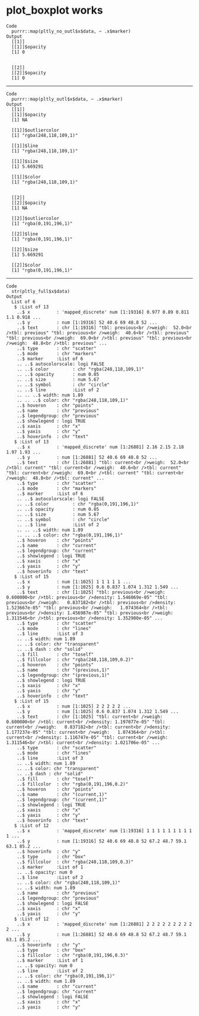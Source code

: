 # plot_boxplot works

    Code
      purrr::map(pltly_no_outl$x$data, ~ .x$marker)
    Output
      [[1]]
      [[1]]$opacity
      [1] 0
      
      
      [[2]]
      [[2]]$opacity
      [1] 0
      
      

---

    Code
      purrr::map(pltly_outl$x$data, ~ .x$marker)
    Output
      [[1]]
      [[1]]$opacity
      [1] NA
      
      [[1]]$outliercolor
      [1] "rgba(248,118,109,1)"
      
      [[1]]$line
      [1] "rgba(248,118,109,1)"
      
      [[1]]$size
      [1] 5.669291
      
      [[1]]$color
      [1] "rgba(248,118,109,1)"
      
      
      [[2]]
      [[2]]$opacity
      [1] NA
      
      [[2]]$outliercolor
      [1] "rgba(0,191,196,1)"
      
      [[2]]$line
      [1] "rgba(0,191,196,1)"
      
      [[2]]$size
      [1] 5.669291
      
      [[2]]$color
      [1] "rgba(0,191,196,1)"
      
      

---

    Code
      str(pltly_full$x$data)
    Output
      List of 6
       $ :List of 13
        ..$ x          : 'mapped_discrete' num [1:19316] 0.977 0.89 0.811 1.1 0.918 ...
        ..$ y          : num [1:19316] 52 40.6 69 48.8 52 ...
        ..$ text       : chr [1:19316] "tbl: previous<br />weigh:  52.0<br />tbl: previous" "tbl: previous<br />weigh:  40.6<br />tbl: previous" "tbl: previous<br />weigh:  69.0<br />tbl: previous" "tbl: previous<br />weigh:  48.8<br />tbl: previous" ...
        ..$ type       : chr "scatter"
        ..$ mode       : chr "markers"
        ..$ marker     :List of 6
        .. ..$ autocolorscale: logi FALSE
        .. ..$ color         : chr "rgba(248,118,109,1)"
        .. ..$ opacity       : num 0.05
        .. ..$ size          : num 5.67
        .. ..$ symbol        : chr "circle"
        .. ..$ line          :List of 2
        .. .. ..$ width: num 1.89
        .. .. ..$ color: chr "rgba(248,118,109,1)"
        ..$ hoveron    : chr "points"
        ..$ name       : chr "previous"
        ..$ legendgroup: chr "previous"
        ..$ showlegend : logi TRUE
        ..$ xaxis      : chr "x"
        ..$ yaxis      : chr "y"
        ..$ hoverinfo  : chr "text"
       $ :List of 13
        ..$ x          : 'mapped_discrete' num [1:26881] 2.16 2.15 2.18 1.97 1.93 ...
        ..$ y          : num [1:26881] 52 40.6 69 48.8 52 ...
        ..$ text       : chr [1:26881] "tbl: current<br />weigh:  52.0<br />tbl: current" "tbl: current<br />weigh:  40.6<br />tbl: current" "tbl: current<br />weigh:  69.0<br />tbl: current" "tbl: current<br />weigh:  48.8<br />tbl: current" ...
        ..$ type       : chr "scatter"
        ..$ mode       : chr "markers"
        ..$ marker     :List of 6
        .. ..$ autocolorscale: logi FALSE
        .. ..$ color         : chr "rgba(0,191,196,1)"
        .. ..$ opacity       : num 0.05
        .. ..$ size          : num 5.67
        .. ..$ symbol        : chr "circle"
        .. ..$ line          :List of 2
        .. .. ..$ width: num 1.89
        .. .. ..$ color: chr "rgba(0,191,196,1)"
        ..$ hoveron    : chr "points"
        ..$ name       : chr "current"
        ..$ legendgroup: chr "current"
        ..$ showlegend : logi TRUE
        ..$ xaxis      : chr "x"
        ..$ yaxis      : chr "y"
        ..$ hoverinfo  : chr "text"
       $ :List of 15
        ..$ x          : num [1:1025] 1 1 1 1 1 ...
        ..$ y          : num [1:1025] 0.6 0.837 1.074 1.312 1.549 ...
        ..$ text       : chr [1:1025] "tbl: previous<br />weigh:   0.600000<br />tbl: previous<br />density: 1.546069e-05" "tbl: previous<br />weigh:   0.837182<br />tbl: previous<br />density: 1.523667e-05" "tbl: previous<br />weigh:   1.074364<br />tbl: previous<br />density: 1.456987e-05" "tbl: previous<br />weigh:   1.311546<br />tbl: previous<br />density: 1.352900e-05" ...
        ..$ type       : chr "scatter"
        ..$ mode       : chr "lines"
        ..$ line       :List of 3
        .. ..$ width: num 1.89
        .. ..$ color: chr "transparent"
        .. ..$ dash : chr "solid"
        ..$ fill       : chr "toself"
        ..$ fillcolor  : chr "rgba(248,118,109,0.2)"
        ..$ hoveron    : chr "points"
        ..$ name       : chr "(previous,1)"
        ..$ legendgroup: chr "(previous,1)"
        ..$ showlegend : logi TRUE
        ..$ xaxis      : chr "x"
        ..$ yaxis      : chr "y"
        ..$ hoverinfo  : chr "text"
       $ :List of 15
        ..$ x          : num [1:1025] 2 2 2 2 2 ...
        ..$ y          : num [1:1025] 0.6 0.837 1.074 1.312 1.549 ...
        ..$ text       : chr [1:1025] "tbl: current<br />weigh:   0.600000<br />tbl: current<br />density: 1.197077e-05" "tbl: current<br />weigh:   0.837182<br />tbl: current<br />density: 1.177237e-05" "tbl: current<br />weigh:   1.074364<br />tbl: current<br />density: 1.116747e-05" "tbl: current<br />weigh:   1.311546<br />tbl: current<br />density: 1.021706e-05" ...
        ..$ type       : chr "scatter"
        ..$ mode       : chr "lines"
        ..$ line       :List of 3
        .. ..$ width: num 1.89
        .. ..$ color: chr "transparent"
        .. ..$ dash : chr "solid"
        ..$ fill       : chr "toself"
        ..$ fillcolor  : chr "rgba(0,191,196,0.2)"
        ..$ hoveron    : chr "points"
        ..$ name       : chr "(current,1)"
        ..$ legendgroup: chr "(current,1)"
        ..$ showlegend : logi TRUE
        ..$ xaxis      : chr "x"
        ..$ yaxis      : chr "y"
        ..$ hoverinfo  : chr "text"
       $ :List of 12
        ..$ x          : 'mapped_discrete' num [1:19316] 1 1 1 1 1 1 1 1 1 1 ...
        ..$ y          : num [1:19316] 52 40.6 69 48.8 52 67.2 48.7 59.1 63.1 85.2 ...
        ..$ hoverinfo  : chr "y"
        ..$ type       : chr "box"
        ..$ fillcolor  : chr "rgba(248,118,109,0.3)"
        ..$ marker     :List of 1
        .. ..$ opacity: num 0
        ..$ line       :List of 2
        .. ..$ color: chr "rgba(248,118,109,1)"
        .. ..$ width: num 1.89
        ..$ name       : chr "previous"
        ..$ legendgroup: chr "previous"
        ..$ showlegend : logi FALSE
        ..$ xaxis      : chr "x"
        ..$ yaxis      : chr "y"
       $ :List of 12
        ..$ x          : 'mapped_discrete' num [1:26881] 2 2 2 2 2 2 2 2 2 2 ...
        ..$ y          : num [1:26881] 52 40.6 69 48.8 52 67.2 48.7 59.1 63.1 85.2 ...
        ..$ hoverinfo  : chr "y"
        ..$ type       : chr "box"
        ..$ fillcolor  : chr "rgba(0,191,196,0.3)"
        ..$ marker     :List of 1
        .. ..$ opacity: num 0
        ..$ line       :List of 2
        .. ..$ color: chr "rgba(0,191,196,1)"
        .. ..$ width: num 1.89
        ..$ name       : chr "current"
        ..$ legendgroup: chr "current"
        ..$ showlegend : logi FALSE
        ..$ xaxis      : chr "x"
        ..$ yaxis      : chr "y"

